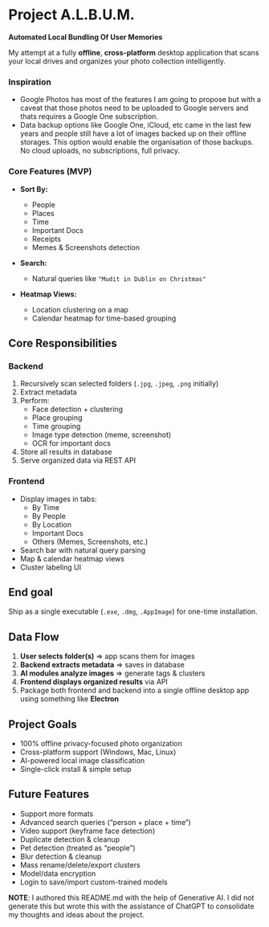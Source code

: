# Project A.L.B.U.M.
**Automated Local Bundling Of User Memories**  

My attempt at a fully **offline**, **cross-platform** desktop application that scans your local drives and organizes your photo collection intelligently. 

### Inspiration

- Google Photos has most of the features I am going to propose but with a caveat that those photos need to be uploaded to Google servers and thats requires a Google One subscription.
- Data backup options like Google One, iCloud, etc came in the last few years and people still have a lot of images backed up on their offline storages. This option would enable the organisation of those backups. No cloud uploads, no subscriptions, full privacy.

### Core Features (MVP)

- **Sort By:**
  - People
  - Places
  - Time
  - Important Docs
  - Receipts
  - Memes & Screenshots detection

- **Search:**
  - Natural queries like `"Mudit in Dublin on Christmas"`
  
- **Heatmap Views:**
  - Location clustering on a map
  - Calendar heatmap for time-based grouping

## Core Responsibilities

### Backend
1. Recursively scan selected folders (`.jpg`, `.jpeg`, `.png` initially)
2. Extract metadata
3. Perform:
   - Face detection + clustering
   - Place grouping
   - Time grouping
   - Image type detection (meme, screenshot)
   - OCR for important docs
4. Store all results in database
5. Serve organized data via REST API

### Frontend
- Display images in tabs:
  - By Time  
  - By People  
  - By Location  
  - Important Docs  
  - Others (Memes, Screenshots, etc.)  
- Search bar with natural query parsing  
- Map & calendar heatmap views  
- Cluster labeling UI

## End goal 

Ship as a single executable (`.exe`, `.dmg`, `.AppImage`) for one-time installation.

## Data Flow
1. **User selects folder(s)** => app scans them for images
2. **Backend extracts metadata** => saves in database
3. **AI modules analyze images** => generate tags & clusters
4. **Frontend displays organized results** via API
5. Package both frontend and backend into a single offline desktop app using something like **Electron**

## Project Goals
- 100% offline privacy-focused photo organization
- Cross-platform support (Windows, Mac, Linux)
- AI-powered local image classification
- Single-click install & simple setup

## Future Features
- Support more formats
- Advanced search queries (“person + place + time”)
- Video support (keyframe face detection)
- Duplicate detection & cleanup
- Pet detection (treated as “people”)
- Blur detection & cleanup
- Mass rename/delete/export clusters
- Model/data encryption
- Login to save/import custom-trained models

**NOTE**: I authored this README.md with the help of Generative AI. I did not generate this but wrote this with the assistance of ChatGPT to consolidate my thoughts and ideas about the project.
